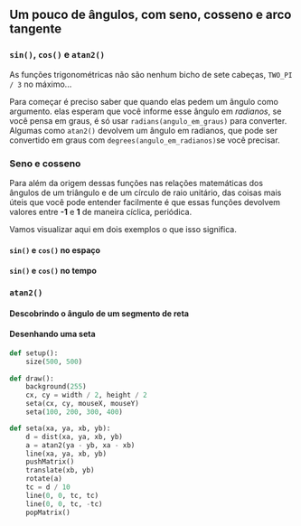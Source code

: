 ## Um pouco de ângulos, com seno, cosseno e arco tangente

### `sin()`, `cos()` e `atan2()`

As funções trigonométricas não são nenhum bicho de sete cabeças, `TWO_PI / 3` no máximo...

Para começar é preciso saber que quando elas pedem um ângulo como argumento. elas esperam que você informe esse ângulo em *radianos*, se você pensa em graus, é só usar `radians(angulo_em_graus)` para converter. Algumas como `atan2()` devolvem um ângulo em radianos, que pode ser convertido em graus com `degrees(angulo_em_radianos)`se você precisar.

### Seno e cosseno

Para além da origem dessas funções nas relações matemáticas dos ângulos de um triângulo e de um círculo de raio unitário, das coisas mais úteis que você pode entender facilmente é que essas funções devolvem valores entre **-1** e **1** de maneira cíclica, periódica.

Vamos visualizar aqui em dois exemplos o que isso significa.

#### `sin()` e `cos()` no espaço



#### `sin()` e `cos()` no tempo



### `atan2()`

#### Descobrindo o ângulo de um segmento de reta





#### Desenhando uma seta

```python
def setup():
    size(500, 500)
    
def draw():
    background(255)
    cx, cy = width / 2, height / 2
    seta(cx, cy, mouseX, mouseY)
    seta(100, 200, 300, 400)    

def seta(xa, ya, xb, yb):
    d = dist(xa, ya, xb, yb)
    a = atan2(ya - yb, xa - xb)
    line(xa, ya, xb, yb)
    pushMatrix() 
    translate(xb, yb)
    rotate(a)
    tc = d / 10
    line(0, 0, tc, tc)
    line(0, 0, tc, -tc)
    popMatrix()
```

